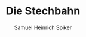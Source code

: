 ---
image: /assets/images/spiker/08b.jpg
author: Samuel Heinrich Spiker
artist: 
engraver: 
title: "Die Stechbahn"
subtitle: 
tags:
  - Street
layout: post
---